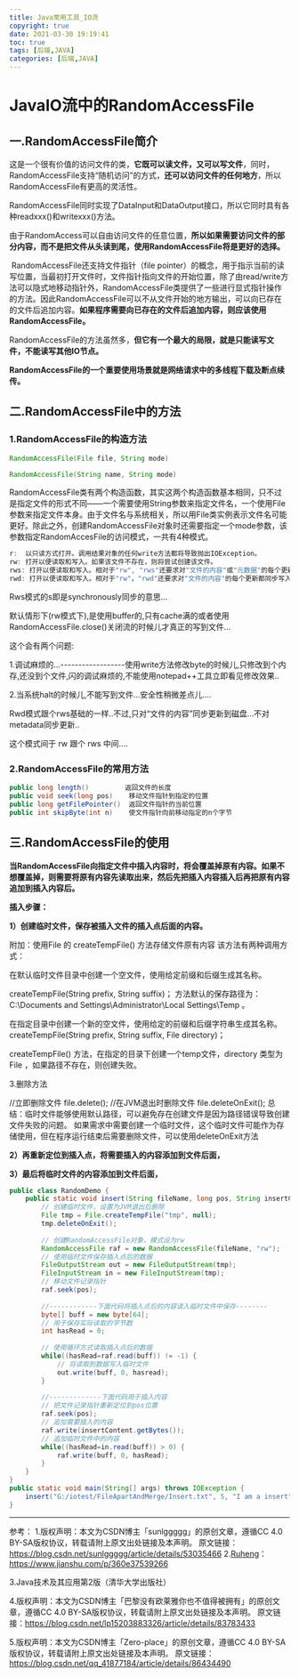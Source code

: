 ```yaml
---
title: Java常用工具_IO流
copyright: true
date: 2021-03-30 19:19:41
toc: true
tags: [后端,JAVA]
categories: [后端,JAVA]
---
```


# JavaIO流中的RandomAccessFile

<!-- more -->

## 一.RandomAccessFile简介

​	这是一个很有价值的访问文件的类，**它既可以读文件，又可以写文件**，同时，RandomAccessFile支持“随机访问”的方式，**还可以访问文件的任何地方**，所以RandomAccessFile有更高的灵活性。

​	RandomAccessFile同时实现了DataInput和DataOutput接口，所以它同时具有各种readxxx()和writexxx()方法。

​	由于RandomAccess可以自由访问文件的任意位置，**所以如果需要访问文件的部分内容，而不是把文件从头读到尾，使用RandomAccessFile将是更好的选择。**

​	RandomAccessFile还支持文件指针（file pointer）的概念，用于指示当前的读写位置，当最初打开文件时，文件指针指向文件的开始位置，除了由read/write方法可以隐式地移动指针外，RandomAccessFile类提供了一些进行显式指针操作的方法。因此RandomAccessFile可以不从文件开始的地方输出，可以向已存在的文件后追加内容。**如果程序需要向已存在的文件后追加内容，则应该使用RandomAccessFile。**

​	RandomAccessFile的方法虽然多，**但它有一个最大的局限，就是只能读写文件，不能读写其他IO节点。**

​	**RandomAccessFile的一个重要使用场景就是网络请求中的多线程下载及断点续传。**

## 二.RandomAccessFile中的方法

### 1.RandomAccessFile的构造方法

```java
RandomAccessFile(File file, String mode)

RandomAccessFile(String name, String mode)
```

RandomAccessFile类有两个构造函数，其实这两个构造函数基本相同，只不过是指定文件的形式不同——一个需要使用String参数来指定文件名，一个使用File参数来指定文件本身。由于文件名与系统相关，所以用File类实例表示文件名可能更好。除此之外，创建RandomAccessFile对象时还需要指定一个mode参数，该参数指定RandomAccesFile的访问模式，一共有4种模式。

```java
r:	以只读方式打开。调用结果对象的任何write方法都将导致抛出IOException。
rw:	打开以便读取和写入。如果该文件不存在，则将尝试创建该文件。
rws: 打开以便读取和写入。相对于"rw", "rws"还要求对"文件的内容"或"元数据"的每个更新都同步写入到基础存储设备。
rwd: 打开以便读取和写入。相对于"rw"，"rwd"还要求对"文件的内容"的每个更新都同步写入到基础存储设备。
```

Rws模式的s即是synchronously同步的意思...

默认情形下(rw模式下),是使用buffer的,只有cache满的或者使用RandomAccessFile.close()关闭流的时候儿才真正的写到文件...

这个会有两个问题:

1.调试麻烦的...------------------使用write方法修改byte的时候儿,只修改到个内存,还没到个文件,闪的调试麻烦的,不能使用notepad++工具立即看见修改效果..

2.当系统halt的时候儿,不能写到文件...安全性稍微差点儿....

 Rwd模式跟个rws基础的一样..不过,只对“文件的内容”同步更新到磁盘...不对metadata同步更新..

这个模式间于 rw 跟个 rws 中间....

### 2.RandomAccessFile的常用方法

```java
public long length()		 返回文件的长度
public void seek(long pos)	  移动文件指针到指定的位置
public long getFilePointer()  返回文件指针的当前位置
public int skipByte(int n)	  使文件指针向前移动指定的n个字节
```



## 三.RandomAccessFile的使用

**当RandomAccessFile向指定文件中插入内容时，将会覆盖掉原有内容。如果不想覆盖掉，则需要将原有内容先读取出来，然后先把插入内容插入后再把原有内容追加到插入内容后。**

**插入步骤：**

**1）创建临时文件，保存被插入文件的插入点后面的内容。**

附加：使用File 的 createTempFile() 方法存储文件原有内容 
该方法有两种调用方式： 

在默认临时文件目录中创建一个空文件，使用给定前缀和后缀生成其名称。 

createTempFile(String prefix, String suffix)；
方法默认的保存路径为：C:\Documents and Settings\Administrator\Local Settings\Temp 。

在指定目录中创建一个新的空文件，使用给定的前缀和后缀字符串生成其名称。 createTempFile(String prefix, String suffix, File directory)；

createTempFile() 方法，在指定的目录下创建一个temp文件，directory 类型为File ，如果路径不存在，则创建失败。

3.删除方法

  //立即删除文件
   file.delete();
 //在JVM退出时删除文件
   file.deleteOnExit();
总结：临时文件能够使用默认路径，可以避免存在创建文件是因为路径错误导致创建文件失败的问题。 如果需求中需要创建一个临时文件，这个临时文件可能作为存储使用，但在程序运行结束后需要删除文件，可以使用deleteOnExit方法

**2）再重新定位到插入点，将需要插入的内容添加到文件后面，**

**3）最后将临时文件的内容添加到文件后面，**

```java
public class RandomDemo {
    public static void insert(String fileName, long pos, String insertContent) throws IOException {
        // 创建临时文件，设置为JVM退出后删除
        File tmp = File.createTempFile("tmp", null);
        tmp.deleteOnExit();
        
        // 创建RandomAccessFile对象，模式设为rw
        RandomAccessFile raf = new RandomAccessFile(fileName, "rw");
        // 使用临时文件保存插入点后的数据
        FileOutputStream out = new FileOutputStream(tmp);
        FileInputStream in = new FileInputStream(tmp);
        // 移动文件记录指针
        raf.seek(pos);
        
        //------------下面代码将插入点后的内容读入临时文件中保存--------
        byte[] buff = new byte[64];
        // 用于保存实际读取的字节数
        int hasRead = 0;
        
        // 使用循环方式读取插入点后的数据
        while((hasRead=raf.read(buff)) != -1) {
            // 将读取到数据写入临时文件
            out.write(buff, 0, hasread);
        }
        
        //-------------下面代码用于插入内容
        // 把文件记录指针重新定位到pos位置
        raf.seek(pos);
        // 追加需要插入的内容
        raf.write(insertContent.getBytes());
        // 追加临时文件中的内容
        while((hasRead=in.read(buff)) > 0) {
            raf.write(buff, 0, hasRead);
        }
    }
}
public static void main(String[] args) throws IOException {
    insert("G:/iotest/FileApartAndMerge/Insert.txt", 5, "I am a insert");
}
```





---



参考：
1.版权声明：本文为CSDN博主「sunlggggg」的原创文章，遵循CC 4.0 BY-SA版权协议，转载请附上原文出处链接及本声明。
原文链接：https://blog.csdn.net/sunlggggg/article/details/53035466
2.[Ruheng](https://www.jianshu.com/u/0fa6f5d09040)：https://www.jianshu.com/p/360e37539266

3.Java技术及其应用第2版（清华大学出版社）

4.版权声明：本文为CSDN博主「巴黎没有欧莱雅你也不值得被拥有」的原创文章，遵循CC 4.0 BY-SA版权协议，转载请附上原文出处链接及本声明。
原文链接：https://blog.csdn.net/lp15203883326/article/details/83783433

5.版权声明：本文为CSDN博主「Zero-place」的原创文章，遵循CC 4.0 BY-SA版权协议，转载请附上原文出处链接及本声明。
原文链接：https://blog.csdn.net/qq_41877184/article/details/86434490